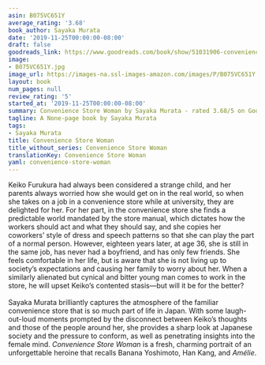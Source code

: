 ```yaml
---
asin: B075VC651Y
average_rating: '3.68'
book_author: Sayaka Murata
date: '2019-11-25T00:00:00-08:00'
draft: false
goodreads_link: https://www.goodreads.com/book/show/51031906-convenience-store-woman
image:
- B075VC651Y.jpg
image_url: https://images-na.ssl-images-amazon.com/images/P/B075VC651Y.01._SCLZZZZZZZ.jpg
layout: book
num_pages: null
review_rating: '5'
started_at: '2019-11-25T00:00:00-08:00'
summary: Convenience Store Woman by Sayaka Murata - rated 3.68/5 on Goodreads
tagline: A None-page book by Sayaka Murata
tags:
- Sayaka Murata
title: Convenience Store Woman
title_without_series: Convenience Store Woman
translationKey: Convenience Store Woman
yaml: convenience-store-woman
---
```


Keiko Furukura had always been considered a strange child, and her parents always worried how she would get on in the real world, so when she takes on a job in a convenience store while at university, they are delighted for her. For her part, in the convenience store she finds a predictable world mandated by the store manual, which dictates how the workers should act and what they should say, and she copies her coworkers’ style of dress and speech patterns so that she can play the part of a normal person. However, eighteen years later, at age 36, she is still in the same job, has never had a boyfriend, and has only few friends. She feels comfortable in her life, but is aware that she is not living up to society’s expectations and causing her family to worry about her. When a similarly alienated but cynical and bitter young man comes to work in the store, he will upset Keiko’s contented stasis—but will it be for the better?<br /> <br /> Sayaka Murata brilliantly captures the atmosphere of the familiar convenience store that is so much part of life in Japan. With some laugh-out-loud moments prompted by the disconnect between Keiko’s thoughts and those of the people around her, she provides a sharp look at Japanese society and the pressure to conform, as well as penetrating insights into the female mind. <i>Convenience Store Woman</i> is a fresh, charming portrait of an unforgettable heroine that recalls Banana Yoshimoto, Han Kang, and <i>Amélie</i>.